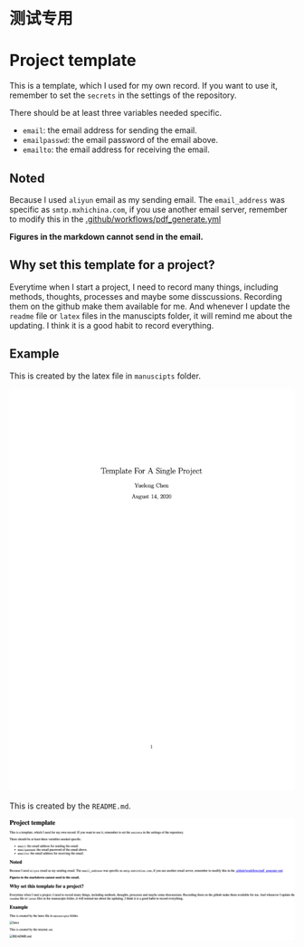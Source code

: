 # 测试专用


# Project template

This is a template, which I used for my own record. If you want to use it, remember to set the `secrets` in the settings of the repository.

There should be at least three variables needed specific.

- `email`: the email address for sending the email.
- `emailpasswd`: the email password of the email above.
- `emailto`: the email address for receiving the email.

## Noted

Because I used `aliyun` email as my sending email. The `email_address` was specific as `smtp.mxhichina.com`, if you use another email server, remember to modify this in the [.github/workflows/pdf_generate.yml](.github/workflows/pdf_generate.yml)

**Figures in the markdown cannot send in the email.**


## Why set this template for a project?

Everytime when I start a project, I need to record many things, including methods, thoughts, processes and maybe some disscussions. Recording them on the github make them available for me. And whenever I update the `readme` file or `latex` files in the manuscipts folder, it will remind me about the updating. I think it is a good habit to record everything. 


## Example

This is created by the latex file in `manuscipts` folder.

![latex](./example.png)


This is created by the `README.md`.

![README.md](./readme.png)
